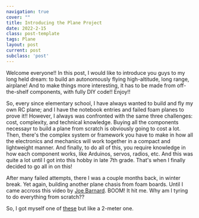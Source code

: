 ```yaml
---
navigation: true
cover: ""
title: Introducing the Plane Project
date: 2022-2-15
class: post-template
tags: Plane
layout: post
current: post
subclass: 'post'
---
```


Welcome everyone!! In this post, I would like to introduce you guys to my long held dream: to build an autonomously flying high-altitude, long range, airplane! And to make things more
interesting, it has to be made from off-the-shelf components, with fully DIY code!! Enjoy!!


So, every since elementary school, I have always wanted to build and fly my own RC plane; and I have the notebook entries and failed foam planes to prove it!! However, I always was confronted with the same three challenges: cost, complexity, and technical knowledge. Buying all the components necessayr to build a plane from scratch is obviously going to cost a lot. Then, there's the complex system or framework you have to make in how all the electronics and mechanics will work together in a compact and lightweight manner. And finally, to do all of this, you require knowledge in how each component works, like Arduinos, servos, radios, etc. And this was quite a lot until I got into this hobby in late 7th grade. That's when I finally decided to go all in on this!

After many failed attempts, there I was a couple months back, in winter break. Yet again, building another plane chasis from foam boards. Until I came accross this video by [Joe Barnard](https://www.youtube.com/watch?v=6aODpSGoqLY). BOOM! It hit me. Why am I tyring to do everything from scratch??

So, I got myself one of [these](https://www.amazon.com/XFLY-MODEL-Wingspan-Airplane-Beginner-Transmitter/dp/B0BXD5R27D/ref=sr_1_15?crid=WZMKIZSUOAT4&dib=eyJ2IjoiMSJ9.9OWWmkdCHsz5c-DNkaQEVo5dcEsyN6YgMk2Jh6pfwYn-7OCxUGz47DwV7FBpYgiSUy5ZZizDdL_rXp-tFn2dxgsmeqqXCv9zOYPHiXomlUAzDSGgnSF6U17HNJWNdMgpP4XzlZ-0RcZLCktkPGsGLAGi8avZwyn6T1VsiaOEdMRackGgAovn_xBZwFRZ9BZe-4-WMrchm7K31_wqc1zBKMxKihaUryryl2EgthBlgSu4BO3LXGnrp9W6ZXOqph2QF4GnLsTna1z0FyISWm3T9qumG_ynAnxrc-Sf04sLAWc.jEpOzOXoMyrPtl7LCrAT3I9b4OoVqs5ST567iDZtuDo&dib_tag=se&keywords=volantex+rc+glider&qid=1721079633&sprefix=volantex+rc+glider%2Caps%2C103&sr=8-15) but like a 2-meter one.


